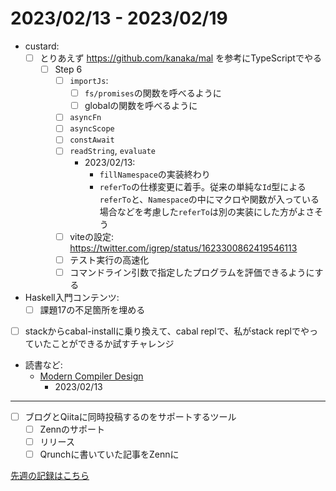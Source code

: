 # 2023/02/13 - 2023/02/19

- custard:
    - [ ] とりあえず <https://github.com/kanaka/mal> を参考にTypeScriptでやる
        - [ ] Step 6
            - [ ] `importJs`:
                - [ ] `fs/promises`の関数を呼べるように
                - [ ] globalの関数を呼べるように
            - [ ] `asyncFn`
            - [ ] `asyncScope`
            - [ ] `constAwait`
            - [ ] `readString`, `evaluate`
                - 2023/02/13:
                    - `fillNamespace`の実装終わり
                    - `referTo`の仕様変更に着手。従来の単純な`Id`型による`referTo`と、`Namespace`の中にマクロや関数が入っている場合などを考慮した`referTo`は別の実装にした方がよさそう
            - [ ] viteの設定: <https://twitter.com/igrep/status/1623300862419546113>
            - [ ] テスト実行の高速化
            - [ ] コマンドライン引数で指定したプログラムを評価できるようにする
- Haskell入門コンテンツ:
    - [ ] 課題17の不足箇所を埋める
- [ ] stackからcabal-installに乗り換えて、cabal replで、私がstack replでやっていたことができるか試すチャレンジ
- 読書など:
    - [Modern Compiler Design](https://www.springer.com/jp/book/9781461446989)
        - 2023/02/13

------

- [ ] ブログとQiitaに同時投稿するのをサポートするツール
    - [ ] Zennのサポート
    - [ ] リリース
    - [ ] Qrunchに書いていた記事をZennに

[先週の記録はこちら](https://github.com/igrep/daily-commits/blob/91acecf9ee3420d46281c5373f3ec8c1e564c1d5/yesterday.md)
